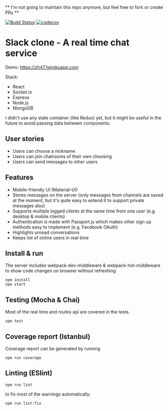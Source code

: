 ** I'm not going to maintain this repo anymore, but feel free to fork or create PRs **



[![Build Status](https://travis-ci.org/avrj/slack-clone.svg?branch=master)](https://travis-ci.org/avrj/slack-clone) [![codecov](https://codecov.io/gh/avrj/slack-clone/branch/master/graph/badge.svg?token=ettfcfGuOA)](https://codecov.io/gh/avrj/slack-clone)

# Slack clone - A real time chat service
Demo: https://zh47.herokuapp.com

Stack:
- React
- Socket.io
- Express
- Node.js
- MongoDB

I didn't use any state container (like Redux) yet, but it might be useful in the future to avoid passing data between components.

## User stories
- Users can choose a nickname
- Users can join chatrooms of their own choosing
- Users can send messages to other users

## Features
- Mobile-friendly UI (Material-UI)
- Stores messages on the server (only messages from channels are saved at the moment, but it's quite easy to extend it to support private messages also)
- Supports multiple logged clients at the same time from one user (e.g. desktop & mobile clients)
- Authentication is made with Passport.js which makes other sign up methods easy to implement (e.g. Facebook OAuth)
- Highlights unread conversations
- Keeps list of online users in real time

## Install & run
The server includes webpack-dev-middleware & webpack-hot-middleware to show code changes on browser without refreshing

```
npm install
npm start
```

## Testing (Mocha & Chai)
Most of the real time and routes api are covered in the tests.

```
npm test
```

## Coverage report (Istanbul)
Coverage report can be generated by running
```
npm run coverage
```

## Linting (ESlint)
```
npm run lint
```
to fix most of the warnings automatically:
```
npm run lint:fix
```
